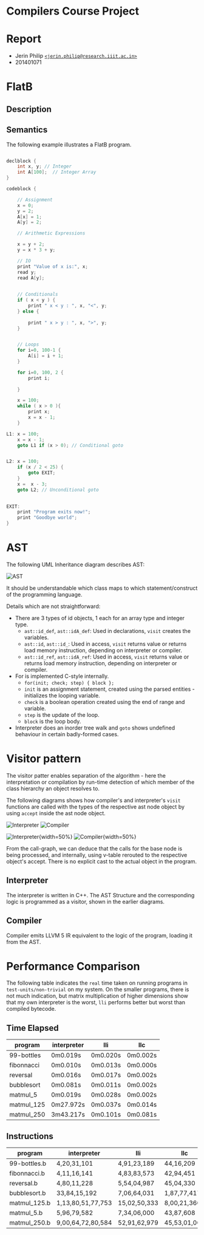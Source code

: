 Compilers Course Project
===

# Report

* Jerin Philip [`<jerin.philip@research.iiit.ac.in>`](mailto:jerin.philip@research.iiit.ac.in)
* 201401071

# FlatB

## Description

## Semantics

The following example illustrates a FlatB program.

```cpp

declblock {
    int x, y; // Integer 
    int A[100];  // Integer Array 
}

codeblock {

    // Assignment 
    x = 0;
    y = 2;
    A[x] = 1;
    A[y] = 2;

    // Arithmetic Expressions

    x = y + 2;
    y = x * 3 + y;

    // IO 
    print "Value of x is:", x;
    read y;
    read A[y];

    
    // Conditionals 
    if ( x < y ) {
        print " x < y : ", x, "<", y;
    } else {
        
        print " x > y : ", x, ">", y;
    }


    // Loops 
    for i=0, 100-1 {
        A[i] = i + 1;
    }

    for i=0, 100, 2 {
        print i;
        
    }

    x = 100; 
    while ( x > 0 ){
        print x;
        x = x - 1;
    }

L1: x = 100;
    x = x - 1;
    goto L1 if (x > 0); // Conditional goto 


L2: x = 100;
    if (x / 2 < 25) {
        goto EXIT;  
    }
    x =  x - 3;
    goto L2; // Unconditional goto
    

EXIT: 
    print "Program exits now!";
    print "Goodbye world";
}

```


# AST 

The following UML Inheritance diagram describes AST: 

![AST](images/ast.png)

It should be understandable which class maps to which statement/construct of the programming language.

Details which are not straightforward:

* There are 3 types of id objects, 1 each for an array type and integer type.
    * `ast::id_def`, `ast::idA_def`: Used in declarations, `visit` creates the variables.
    * `ast::id`, `ast::id_`: Used in access, `visit` returns value or returns load memory instruction, depending on interpreter or compiler.
    * `ast::id_ref`, `ast::idA_ref`: Used in access, `visit` returns value or returns load memory instruction, depending on interpreter or compiler.
* For is implemented C-style internally.
    * `for(init; check; step) { block };`
    * `init` is an assignment statement, created using the parsed entities - initializes the looping variable.
    * `check` is a boolean operation created using the end of range and variable.
    * `step` is the update of the loop.
    * `block` is the loop body.
* Interpreter does an inorder tree walk and `goto` shows undefined behaviour in certain badly-formed cases.


# Visitor pattern

The visitor patter enables separation of the algorithm - here the interpretation or compilation by run-time detection of which member of the class hierarchy an object resolves to.

The following diagrams shows how compiler's and interpreter's `visit` functions are called with the types of the respective ast node object by using `accept` inside the ast node object.

![Interpreter](images/1visit-n-accept-interpreter.png)
![Compiler](images/1visit-n-accept-compiler.png)

![Interpreter](images/interpreter-call-graph.png){width=50%}
![Compiler](images/compiler-call-graph.png){width=50%}

From the call-graph, we can deduce that the calls for the base node is being processed, and internally, using v-table rerouted to the respective object's accept. There is no explicit cast to the actual object in the program.

## Interpreter

The interpreter is written in C++. The AST Structure and the corresponding logic is programmed as a visitor, shown in the earlier diagrams.


## Compiler

Compiler emits LLVM 5 IR equivalent to the logic of the program, loading it from the AST.


# Performance Comparison

The following table indicates the `real` time taken on running programs in `test-units/non-trivial` on my system. On the smaller programs, there is not much indication, but matrix multiplication of higher dimensions show that my own interpreter is the worst, `lli` performs better but worst than compiled bytecode.

## Time Elapsed

| program      | interpreter | lli    | llc    |
| --         | ---       | ---      | ---      |
| 99-bottles | 0m0.019s  | 0m0.020s | 0m0.002s |
| fibonnacci | 0m0.010s  | 0m0.013s | 0m0.000s |
| reversal   | 0m0.016s  | 0m0.017s | 0m0.002s |
| bubblesort | 0m0.081s  | 0m0.011s | 0m0.002s |
| matmul_5   | 0m0.019s  | 0m0.028s | 0m0.002s |
| matmul_125 | 0m27.972s | 0m0.037s | 0m0.014s |
| matmul_250 | 3m43.217s | 0m0.101s | 0m0.081s |

## Instructions 
| program      | interpreter       | lli          | llc          |
| --           | ---               | ---          | ---          |
| 99-bottles.b | 4,20,31,101       | 4,91,23,189  | 44,16,209    |
| fibonnacci.b | 4,11,16,141       | 4,83,83,573  | 42,94,451    |
| reversal.b   | 4,80,11,228       | 5,54,04,987  | 45,04,330    |
| bubblesort.b | 33,84,15,192      | 7,06,64,031  | 1,87,77,417  |
| matmul_125.b | 1,13,80,51,77,753 | 15,02,50,333 | 8,00,21,360  |
| matmul_5.b   | 5,96,79,582       | 7,34,06,000  | 43,87,608    |
| matmul_250.b | 9,00,64,72,80,584 | 52,91,62,979 | 45,53,01,005 |

